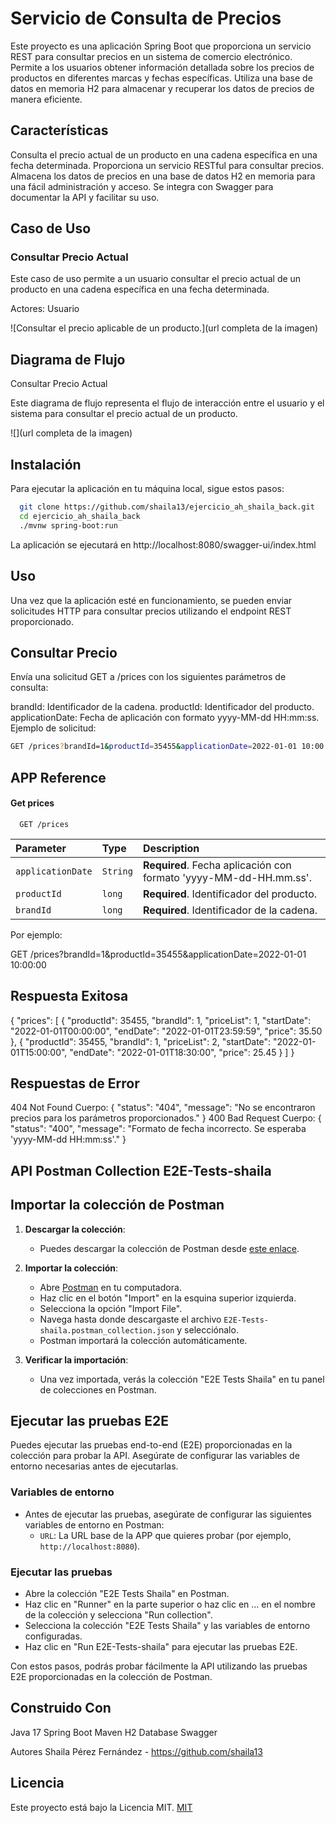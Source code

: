 
# Servicio de Consulta de Precios
Este proyecto es una aplicación Spring Boot que proporciona un servicio REST para consultar precios en un sistema de comercio electrónico. Permite a los usuarios obtener información detallada sobre los precios de productos en diferentes marcas y fechas específicas. Utiliza una base de datos en memoria H2 para almacenar y recuperar los datos de precios de manera eficiente.


## Características
Consulta el precio actual de un producto en una cadena específica en una fecha determinada.
Proporciona un servicio RESTful para consultar precios.
Almacena los datos de precios en una base de datos H2 en memoria para una fácil administración y acceso.
Se integra con Swagger para documentar la API y facilitar su uso.

## Caso de Uso
### Consultar Precio Actual
Este caso de uso permite a un usuario consultar el precio actual de un producto en una cadena específica en una fecha determinada.

Actores: Usuario

![Consultar el precio aplicable de un producto.](url completa de la imagen)

## Diagrama de Flujo

Consultar Precio Actual

Este diagrama de flujo representa el flujo de interacción entre el usuario y el sistema para consultar el precio actual de un producto.

![](url completa de la imagen)

## Instalación
Para ejecutar la aplicación en tu máquina local, sigue estos pasos:

```bash
  git clone https://github.com/shaila13/ejercicio_ah_shaila_back.git
  cd ejercicio_ah_shaila_back
  ./mvnw spring-boot:run
```
La aplicación se ejecutará en http://localhost:8080/swagger-ui/index.html

## Uso
Una vez que la aplicación esté en funcionamiento, se pueden enviar solicitudes HTTP para consultar precios utilizando el endpoint REST proporcionado.

## Consultar Precio
Envía una solicitud GET a /prices con los siguientes parámetros de consulta:

brandId: Identificador de la cadena.
productId: Identificador del producto.
applicationDate: Fecha de aplicación con formato yyyy-MM-dd HH:mm:ss.
Ejemplo de solicitud:

```bash
GET /prices?brandId=1&productId=35455&applicationDate=2022-01-01 10:00:00
```

## APP Reference

#### Get prices
```http
  GET /prices
```

| Parameter  | Type        | Description                |
| :--------- | :---------- | :------------------------- |
| `applicationDate`  | `String` | **Required**. Fecha aplicación con formato 'yyyy-MM-dd-HH.mm.ss'. |
| `productId`| `long` | **Required**. Identificador del producto. |
| `brandId`  | `long` | **Required**. Identificador de la cadena. |

Por ejemplo:

GET /prices?brandId=1&productId=35455&applicationDate=2022-01-01 10:00:00

## Respuesta Exitosa
{
  "prices": [
    {
      "productId": 35455,
      "brandId": 1,
      "priceList": 1,
      "startDate": "2022-01-01T00:00:00",
      "endDate": "2022-01-01T23:59:59",
      "price": 35.50
    },
    {
      "productId": 35455,
      "brandId": 1,
      "priceList": 2,
      "startDate": "2022-01-01T15:00:00",
      "endDate": "2022-01-01T18:30:00",
      "price": 25.45
    }
  ]
}

## Respuestas de Error
404 Not Found
Cuerpo: { "status": "404", "message": "No se encontraron precios para los parámetros proporcionados." }
400 Bad Request
Cuerpo: { "status": "400", "message": "Formato de fecha incorrecto. Se esperaba 'yyyy-MM-dd HH:mm:ss'." }

## API Postman Collection E2E-Tests-shaila

## Importar la colección de Postman

1. **Descargar la colección**:
   - Puedes descargar la colección de Postman desde [este enlace](/postman/E2E-Tests-shaila.postman_collection.json).

2. **Importar la colección**:
   - Abre [Postman](https://www.postman.com/) en tu computadora.
   - Haz clic en el botón "Import" en la esquina superior izquierda.
   - Selecciona la opción "Import File".
   - Navega hasta donde descargaste el archivo `E2E-Tests-shaila.postman_collection.json` y selecciónalo.
   - Postman importará la colección automáticamente.

3. **Verificar la importación**:
   - Una vez importada, verás la colección "E2E Tests Shaila" en tu panel de colecciones en Postman.

## Ejecutar las pruebas E2E
Puedes ejecutar las pruebas end-to-end (E2E) proporcionadas en la colección para probar la API. Asegúrate de configurar las variables de entorno necesarias antes de ejecutarlas.

### Variables de entorno
- Antes de ejecutar las pruebas, asegúrate de configurar las siguientes variables de entorno en Postman:
   - `URL`: La URL base de la APP que quieres probar (por ejemplo, `http://localhost:8080`).

### Ejecutar las pruebas
- Abre la colección "E2E Tests Shaila" en Postman.
- Haz clic en "Runner" en la parte superior o haz clic en ... en el nombre de la colección y selecciona "Run collection".
- Selecciona la colección "E2E Tests Shaila" y las variables de entorno configuradas.
- Haz clic en "Run E2E-Tests-shaila" para ejecutar las pruebas E2E.

Con estos pasos, podrás probar fácilmente la API utilizando las pruebas E2E proporcionadas en la colección de Postman.

## Construido Con
Java 17
Spring Boot
Maven
H2 Database
Swagger

Autores
Shaila Pérez Fernández - https://github.com/shaila13

## Licencia
Este proyecto está bajo la Licencia MIT.
[MIT](https://choosealicense.com/licenses/mit/)

